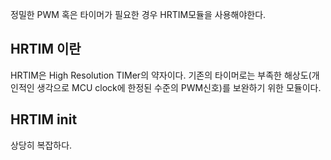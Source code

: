 정밀한 PWM 혹은 타이머가 필요한 경우 HRTIM모듈을 사용해야한다.

## HRTIM 이란
HRTIM은 High Resolution TIMer의 약자이다.
기존의 타이머로는 부족한 해상도(개인적인 생각으로 MCU clock에 한정된 수준의 PWM신호)를 보완하기 위한 모듈이다.

## HRTIM init
상당히 복잡하다.